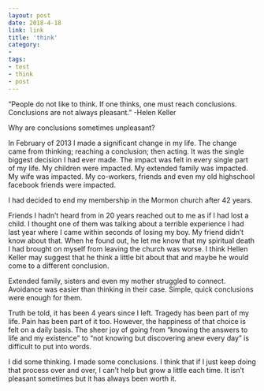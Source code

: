 ```yaml
---
layout: post
date: 2018-4-18
link: link
title: 'think'
category:
- 
tags:
- test
- think
- post
---
```

“People do not like to think. If one thinks, one must reach conclusions. Conclusions are not always pleasant.” -Helen Keller

Why are conclusions sometimes unpleasant?

In February of 2013 I made a significant change in my life. The change came from thinking; reaching a conclusion; then acting. It was the single biggest decision I had ever made. The impact was felt in every single part of my life. My children were impacted. My extended family was impacted. My wife was impacted. My co-workers, friends and even my old highschool facebook friends were impacted.

I had decided to end my membership in the Mormon church after 42 years.

Friends I hadn’t heard from in 20 years reached out to me as if I had lost a child. I thought one of them was talking about a terrible experience I had last year where I came within seconds of losing my boy. My friend didn’t know about that. When he found out, he let me know that my spiritual death I had brought on myself from leaving the church was worse. I think Hellen Keller may suggest that he think a little bit about that and maybe he would come to a different conclusion.

Extended family, sisters and even my mother struggled to connect. Avoidance was easier than thinking in their case. Simple, quick conclusions were enough for them.

Truth be told, it has been 4 years since I left. Tragedy has been part of my life. Pain has been part of it too. However, the happiness of that choice is felt on a daily basis. The sheer joy of going from “knowing the answers to life and my existence” to “not knowing but discovering anew every day” is difficult to put into words.

I did some thinking. I made some conclusions. I think that if I just keep doing that process over and over, I can’t help but grow a little each time. It isn’t pleasant sometimes but it has always been worth it.